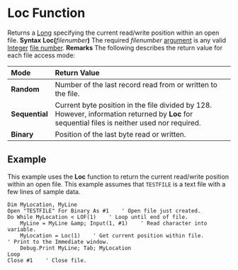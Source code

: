 
# Loc Function



Returns a  [Long](b8bdf64f-5920-1ae9-16d0-b26d09524a30.md) specifying the current read/write position within an open file.
 **Syntax**
 **Loc(**_filenumber_**)**
The required  _filenumber_ [argument](b8bdf64f-5920-1ae9-16d0-b26d09524a30.md) is any valid [Integer](b8bdf64f-5920-1ae9-16d0-b26d09524a30.md) [file number](b8bdf64f-5920-1ae9-16d0-b26d09524a30.md).
 **Remarks**
The following describes the return value for each file access mode:


|**Mode**|**Return Value**|
|:-----|:-----|
| **Random**|Number of the last record read from or written to the file.|
| **Sequential**|Current byte position in the file divided by 128. However, information returned by  **Loc** for sequential files is neither used nor required.|
| **Binary**|Position of the last byte read or written.|

## Example

This example uses the  **Loc** function to return the current read/write position within an open file. This example assumes that `TESTFILE` is a text file with a few lines of sample data.


```
Dim MyLocation, MyLine
Open "TESTFILE" For Binary As #1    ' Open file just created.
Do While MyLocation < LOF(1)    ' Loop until end of file.
    MyLine = MyLine &amp; Input(1, #1)    ' Read character into variable.
    MyLocation = Loc(1)    ' Get current position within file.
' Print to the Immediate window.
    Debug.Print MyLine; Tab; MyLocation
Loop
Close #1    ' Close file.

```

